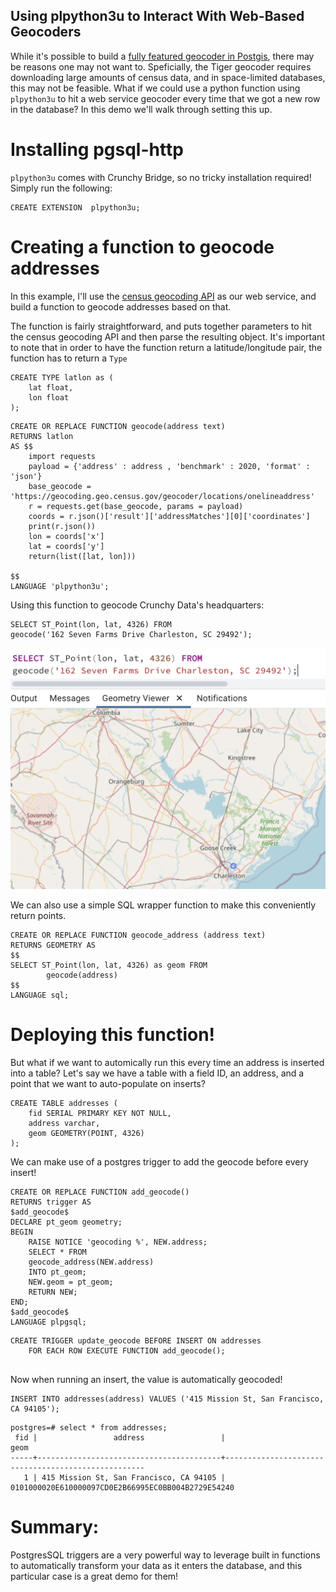 ## Using plpython3u to Interact With Web-Based Geocoders

While it's possible to build a [fully featured geocoder in Postgis](https://postgis.net/docs/postgis_installation.html#install_tiger_geocoder_extension),
there may be reasons one may not want to. Speficially, the Tiger geocoder requires downloading large amounts of census data, and in space-limited databases, this may not be feasible. 
What if we could use  a python function using `plpython3u` to hit a web service geocoder every time that we got a new row in the database? In this demo we'll walk through setting this up. 


# Installing pgsql-http

`plpython3u` comes with Crunchy Bridge, so no tricky installation required!  
Simply run the following: 
```
CREATE EXTENSION  plpython3u;
```

# Creating a function to geocode addresses 

In this example, I'll use the [census geocoding API](https://geocoding.geo.census.gov/geocoder/Geocoding_Services_API.html) as our web service, and build a function to geocode addresses based on that. 

The function is fairly straightforward, and puts together parameters to hit the census geocoding API and then parse the resulting object. It's important to note that in order to have the function return a latitude/longitude
pair, the function has to return a `Type`

```
CREATE TYPE latlon as (
	lat float,
	lon float
); 
```

```
CREATE OR REPLACE FUNCTION geocode(address text)
RETURNS latlon
AS $$
	import requests
	payload = {'address' : address , 'benchmark' : 2020, 'format' : 'json'}
	base_geocode = 'https://geocoding.geo.census.gov/geocoder/locations/onelineaddress'
	r = requests.get(base_geocode, params = payload)
	coords = r.json()['result']['addressMatches'][0]['coordinates']
	print(r.json())
	lon = coords['x']
	lat = coords['y']
	return(list([lat, lon]))

$$
LANGUAGE 'plpython3u';

```

Using this function to geocode Crunchy Data's headquarters:

```
SELECT ST_Point(lon, lat, 4326) FROM 
geocode('162 Seven Farms Drive Charleston, SC 29492');
```
![Geocoded Crunchy HQ](geocode_1.png)


We can also use a simple SQL wrapper function to make this conveniently return points.

```
CREATE OR REPLACE FUNCTION geocode_address (address text)
RETURNS GEOMETRY AS 
$$
SELECT ST_Point(lon, lat, 4326) as geom FROM
		geocode(address)
$$
LANGUAGE sql;
```


# Deploying this function! 

But what if we want to automically run this every time an address is inserted into a table? Let's say we have a table with a field ID, an address, and a point that we want to auto-populate on inserts?

```
CREATE TABLE addresses (
	fid SERIAL PRIMARY KEY NOT NULL,
	address varchar,
	geom GEOMETRY(POINT, 4326)
);
```

We can make use of a postgres trigger to add the geocode before every insert! 


```
CREATE OR REPLACE FUNCTION add_geocode()
RETURNS trigger AS
$add_geocode$ 
DECLARE pt_geom geometry;
BEGIN 
	RAISE NOTICE 'geocoding %', NEW.address;
	SELECT * FROM
	geocode_address(NEW.address)
	INTO pt_geom;
	NEW.geom = pt_geom;
	RETURN NEW;
END;
$add_geocode$ 
LANGUAGE plpgsql;
```

```
CREATE TRIGGER update_geocode BEFORE INSERT ON addresses
    FOR EACH ROW EXECUTE FUNCTION add_geocode();
	
```

Now when running an insert, the value is automatically geocoded! 

```
INSERT INTO addresses(address) VALUES ('415 Mission St, San Francisco, CA 94105');
```

```
postgres=# select * from addresses;
 fid |                 address                 |                        geom
-----+-----------------------------------------+----------------------------------------------------
   1 | 415 Mission St, San Francisco, CA 94105 | 0101000020E610000097CD0E2B66995EC0BB004B2729E54240
```

# Summary: 

PostgresSQL triggers are a very powerful way to leverage built in functions to automatically transform your data as it enters the database, and this particular case is a great demo for them!






